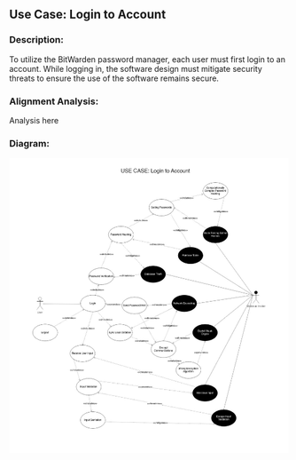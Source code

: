 ## Use Case: Login to Account

### Description:
To utilize the BitWarden password manager, each user must first login to an account. While logging in, the software design must mitigate security threats to ensure the use of the software remains secure.

### Alignment Analysis:

Analysis here

### Diagram:
![](https://github.com/DoctorEww/software-assurance/blob/main/usecase/login/login_use_case_V2.jpg)

